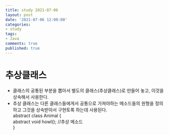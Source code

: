 ```yaml
---
title: study 2021-07-06
layout: post
date: '2021-07-06 12:00:00'
categories:
- study
tags:
- Java
comments: true
published: true
---
```


# 추상클래스
- 클래스의 공통된 부분을 뽑아서 별도의 클래스(추상클래스)로 만들어 놓고, 이것을 상속해서 사용한다.
- 추상 클래스는 다른 클래스들에게서 공통으로 가져야하는 메소드들의 원형을 정의하고 그것을 상속받아서 구현토록 하는데 사용된다.  
abstract class Animal {   
    abstract void howl(); //추상 메소드  
}  
<script src="https://gist.github.com/parkhyoungmin/78809b7206e3b3cc18b992e58341c492.js"></script>
